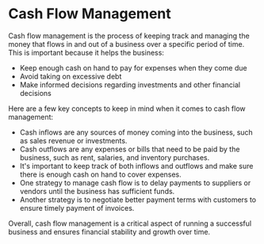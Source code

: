 # Cash Flow Management

Cash flow management is the process of keeping track and managing the money that flows in and out of a business over a specific period of time. This is important because it helps the business:

* Keep enough cash on hand to pay for expenses when they come due
* Avoid taking on excessive debt
* Make informed decisions regarding investments and other financial decisions

Here are a few key concepts to keep in mind when it comes to cash flow management:

* Cash inflows are any sources of money coming into the business, such as sales revenue or investments.
* Cash outflows are any expenses or bills that need to be paid by the business, such as rent, salaries, and inventory purchases.
* It's important to keep track of both inflows and outflows and make sure there is enough cash on hand to cover expenses.
* One strategy to manage cash flow is to delay payments to suppliers or vendors until the business has sufficient funds.
* Another strategy is to negotiate better payment terms with customers to ensure timely payment of invoices.

Overall, cash flow management is a critical aspect of running a successful business and ensures financial stability and growth over time.
